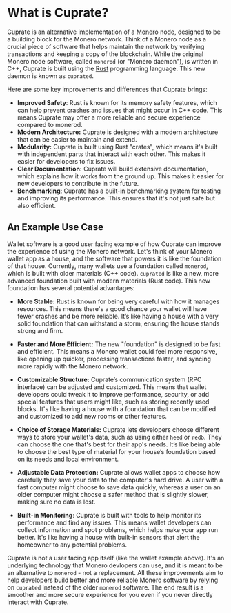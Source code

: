 # What is Cuprate?

Cuprate is an alternative implementation of a <a href="https://getmonero.org">Monero</a> node, designed to be a building block for the Monero network. Think of a Monero node as a crucial piece of software that helps maintain the network by verifying transactions and keeping a copy of the blockchain. While the original Monero node software, called `monerod` (or "Monero daemon"), is written in C++, Cuprate is built using the <a href="https://www.rust-lang.org/">Rust</a> programming language. This new daemon is known as `cuprated`.

Here are some key improvements and differences that Cuprate brings:

*   **Improved Safety**: Rust is known for its memory safety features, which can help prevent crashes and issues that might occur in C++ code. This means Cuprate may offer a more reliable and secure experience compared to monerod.
*   **Modern Architecture:** Cuprate is designed with a modern architecture that can be easier to maintain and extend. 
*   **Modularity:** Cuprate is built using Rust "crates", which means it's built with independent parts that interact with each other. This makes it easier for developers to fix issues. 
*   **Clear Documentation:** Cuprate will build extensive documentation, which explains how it works from the ground up. This makes it easier for new developers to contribute in the future.
*   **Benchmarking**: Cuprate has a built-in benchmarking system for testing and improving its performance. This ensures that it's not just safe but also efficient.

## An Example Use Case

Wallet software is a good user facing example of how Cuprate can improve the experience of using the Monero network. Let's think of your Monero wallet app as a house, and the software that powers it is like the foundation of that house. Currently, many wallets use a foundation called `monerod`, which is built with older materials (C++ code). `cuprated` is like a new, more advanced foundation built with modern materials (Rust code). This new foundation has several potential advantages:

*   **More Stable:** Rust is known for being very careful with how it manages resources. This means there's a good chance your wallet will have fewer crashes and be more reliable. It’s like having a house with a very solid foundation that can withstand a storm, ensuring the house stands strong and firm.

*   **Faster and More Efficient:** The new "foundation" is designed to be fast and efficient. This means a Monero wallet could feel more responsive, like opening up quicker, processing transactions faster, and syncing more rapidly with the Monero network.

*   **Customizable Structure:** Cuprate’s communication system (RPC interface) can be adjusted and customized. This means that wallet developers could tweak it to improve performance, security, or add special features that users might like, such as storing recently used blocks. It's like having a house with a foundation that can be modified and customized to add new rooms or other features.

*   **Choice of Storage Materials:** Cuprate lets developers choose different ways to store your wallet's data, such as using either `heed` or `redb`. They can choose the one that's best for their app's needs. It’s like being able to choose the best type of material for your house’s foundation based on its needs and local environment.

*   **Adjustable Data Protection:** Cuprate allows wallet apps to choose how carefully they save your data to the computer's hard drive. A user with a fast computer might choose to save data quickly, whereas a user on an older computer might choose a safer method that is slightly slower, making sure no data is lost. 

*  **Built-in Monitoring**: Cuprate is built with tools to help monitor its performance and find any issues. This means wallet developers can collect information and spot problems, which helps make your app run better. It's like having a house with built-in sensors that alert the homeowner to any potential problems.

Cuprate is not a user facing app itself (like the wallet example above). It's an underlying technology that Monero devlopers can use, and it is meant to be an alternative to `monerod` - not a replacement. All these improvements aim to help developers build better and more reliable Monero software by relying on `cuprated` instead of the older `monerod` software. The end result is a smoother and more secure experience for you even if you never directly interact with Cuprate.


